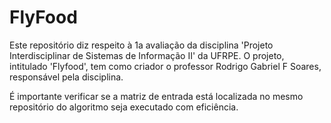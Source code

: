 # FlyFood

Este repositório diz respeito à 1a avaliação da disciplina 'Projeto Interdisciplinar de Sistemas de Informação II' da UFRPE. O projeto, intitulado 'Flyfood', tem como criador o professor Rodrigo Gabriel F Soares, responsável pela disciplina.

É importante verificar se a matriz de entrada está localizada no mesmo repositório do algoritmo seja executado com eficiência.
